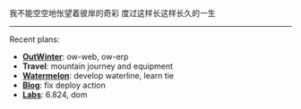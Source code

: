我不能空空地怅望着彼岸的奇彩
度过这样长这样长久的一生

--- 

Recent plans:
- [**OutWinter**](https://github.com/outwinter): ow-web, ow-erp
- **Travel**: mountain journey and equipment
- [**Watermelon**](https://github.com/Watermelon-Family): develop waterline, learn tie
- [**Blog**](https://plalyy.github.io/): fix deploy action
- [**Labs**](https://github.com/labs): 6.824, dom
